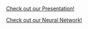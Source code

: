 <a href="https://docs.google.com/viewer?url=${https://github.com/holden-herrell/IST707_GROUP_PROJECT_VIZ/raw/master/Final%20Project%20Test.pdf}">Check out our Presentation!</a>

<a href="https://holden-herrell.github.io/IST707_GROUP_PROJECT_VIZ/network%20plot.html">Check out our Neural Network!</a>

